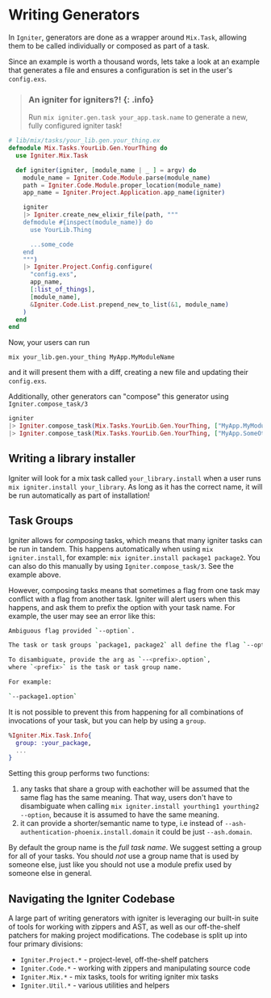 # Writing Generators

In `Igniter`, generators are done as a wrapper around `Mix.Task`, allowing them to be called individually or composed as part of a task.

Since an example is worth a thousand words, lets take a look at an example that generates a file and ensures a configuration is set in the user's `config.exs`.

> ### An igniter for igniters?! {: .info}
>
> Run `mix igniter.gen.task your_app.task.name` to generate a new, fully configured igniter task!

```elixir
# lib/mix/tasks/your_lib.gen.your_thing.ex
defmodule Mix.Tasks.YourLib.Gen.YourThing do
  use Igniter.Mix.Task

  def igniter(igniter, [module_name | _ ] = argv) do
    module_name = Igniter.Code.Module.parse(module_name)
    path = Igniter.Code.Module.proper_location(module_name)
    app_name = Igniter.Project.Application.app_name(igniter)

    igniter
    |> Igniter.create_new_elixir_file(path, """
    defmodule #{inspect(module_name)} do
      use YourLib.Thing

      ...some_code
    end
    """)
    |> Igniter.Project.Config.configure(
      "config.exs",
      app_name,
      [:list_of_things],
      [module_name],
      &Igniter.Code.List.prepend_new_to_list(&1, module_name)
    )
  end
end
```

Now, your users can run

`mix your_lib.gen.your_thing MyApp.MyModuleName`

and it will present them with a diff, creating a new file and updating their `config.exs`.

Additionally, other generators can "compose" this generator using `Igniter.compose_task/3`

```elixir
igniter
|> Igniter.compose_task(Mix.Tasks.YourLib.Gen.YourThing, ["MyApp.MyModuleName"])
|> Igniter.compose_task(Mix.Tasks.YourLib.Gen.YourThing, ["MyApp.SomeOtherName"])
```

## Writing a library installer

Igniter will look for a mix task called `your_library.install` when a user runs `mix igniter.install your_library`. As long as it has the correct name, it will be run automatically as part of installation!

## Task Groups

Igniter allows for _composing_ tasks, which means that many igniter tasks can be run in tandem. This happens automatically when using `mix igniter.install`, for example:
`mix igniter.install package1 package2`. You can also do this manually by using `Igniter.compose_task/3`. See the example above.

However, composing tasks means that sometimes a flag from one task may conflict with a flag from another task. Igniter will alert users when this happens, and ask them to
prefix the option with your task name. For example, the user may see an error like this:

```sh
Ambiguous flag provided `--option`.

The task or task groups `package1, package2` all define the flag `--option`.

To disambiguate, provide the arg as `--<prefix>.option`,
where `<prefix>` is the task or task group name.

For example:

`--package1.option`
```

It is not possible to prevent this from happening for all combinations of invocations of your task, but you can help by using a `group`.

```elixir
%Igniter.Mix.Task.Info{
  group: :your_package,
  ...
}
```

Setting this group performs two functions:

1. any tasks that share a group with eachother will be assumed that the same flag has the same meaning. That way,
   users don't have to disambiguate when calling `mix igniter.install yourthing1 yourthing2 --option`, because it is assumed
   to have the same meaning.
2. it can provide a shorter/semantic name to type, i.e instead of `--ash-authentication-phoenix.install.domain` it could be just `--ash.domain`.

By default the group name is the _full task name_. We suggest setting a group for all of your tasks.
You should _not_ use a group name that is used by someone else, just like you should not use a module prefix used by someone else in general.

## Navigating the Igniter Codebase

A large part of writing generators with igniter is leveraging our built-in suite of tools for working with zippers and AST, as well as our off-the-shelf patchers for making project modifications. The codebase is split up into four primary divisions:

- `Igniter.Project.*` - project-level, off-the-shelf patchers
- `Igniter.Code.*` - working with zippers and manipulating source code
- `Igniter.Mix.*` - mix tasks, tools for writing igniter mix tasks
- `Igniter.Util.*` - various utilities and helpers
